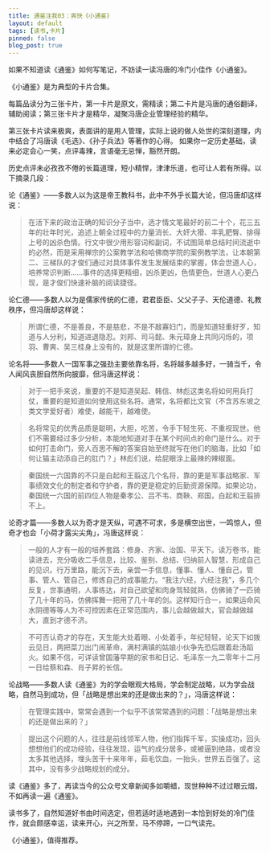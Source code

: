 ```yaml
---
title: 通鉴注我03：爽快《小通鉴》
layout: default
tags: [读书,卡片]
pinned: false
blog_post: true
---
```


如果不知道读《通鉴》如何写笔记，不妨读一读冯唐的冷门小佳作《小通鉴》。

《小通鉴》是为典型的卡片合集。

每篇品读分为三张卡片，第一卡片是原文，需精读；第二卡片是冯唐的通俗翻译，辅助阅读；第三张卡片才是精华，凝聚冯唐企业管理经验的精华。

第三张卡片读来极爽，表面讲的是用人管理，实际上说的做人处世的深刻道理，内中结合了冯唐读《毛选》、《孙子兵法》等著作的心得。 如果你一定历史基础，读来必定会心一笑，点评毒辣，言语毫无忌惮，豁然开朗。

历史点评未必孜孜不倦的长篇道理，短小精悍，津津乐道，也可让人若有所得。以下摘录几段：

论《通鉴》——多数人以为这是帝王教科书，此中不外乎长篇大论，但冯唐却这样说：

> 在活下来的政治正确的知识分子当中，选才情文笔最好的前二十个，花三五年的壮年时光，追述上朝全过程中的力量消长、大奸大猾、丰乳肥臀、排得上号的凶杀色情。行文中很少用形容词和副词，不试图简单总结时间流逝中的必然，而是采用禅宗的公案教学法和哈佛商学院的案例教学法，让本朝第二、三梯队的才俊们通过对具体事件发生发展结束的掌握，体会世道人心，培养常识判断……事件的选择更精细，凶杀更凶，色情更色，世道人心更凸现，是才俊们快速补脑的阅读捷径。

论仁德——多数人以为是儒家传统的仁德，君君臣臣、父父子子、天伦道德、礼教秩序，但冯唐却这样说：

> 所谓仁德，不是善良，不是慈悲，不是不敲寡妇门，而是知道轻重好歹，知道与人分利，知道进退隐忍。刘邦、司马懿、朱元璋身上共同闪烁的，项羽、曹爽、吴三桂身上没有的，就是这里所谓的仁德。

论名将——多数人一国军事之强劲主要依靠名将，名将越多越多好，一骑当千，令人闻风丧胆自然所向披靡，但冯唐这样说：

> 对于一把手来说，重要的不是知道吴起、韩信、林彪这类名将如何用兵打仗，重要的是知道如何使用这些名将。通常，名将都比文官（不含苏东坡之类文学爱好者）难使，越能干，越难使。

> 名将常见的优秀品质是聪明，大胆，吃苦，令手下轻生死、不重视现世。他们不需要经过多少分析，本能地知道对手在某个时间点的命门是什么。对于如何打击命门，旁人百思不解的答案自始至终就写在他们的脑海，比如「如何让猫主动添自己的肛门？」林彪们说，给屁眼涂上最辣的辣椒面。

> 秦国统一六国靠的不只是白起和王翦这几个名将，靠的更是军事战略家、军事绩效文化的制定者和守护者，靠的更是稳定的后勤资源保障。如果论功，秦国统一六国的前四位人物是秦孝公、吕不韦、商鞅、郑国，白起和王翦排不上。

论奇才篇——多数人以为奇才是天纵，可遇不可求，多是横空出世，一鸣惊人，但奇才也会「小荷才露尖尖角」，冯唐这样说：

> 一般的人才有一般的培养套路：修身、齐家、治国、平天下。读万卷书，能读进去，充分吸收二手信息，比较、鉴别、总结、归纳前人智慧，形成自己的见识。行万里路，能沉下去，亲尝一手信息，懂事、懂人、懂自己，管事、管人、管自己，修炼自己的成事能力。“我注六经，六经注我”，多几个反复，世事通明，人事练达，对自己欲望和肉身驾轻就熟，仿佛骑了一匹骑了几十年的马，仿佛挥舞一把用了几十年的剑。这样知行合一，如果运命风水阴德等等人为不可控因素在正常范围内，事儿会越做越大，官会越做越大，直到才德不济。

> 不可否认奇才的存在，天生能大处着眼、小处着手，年纪轻轻，论天下如拨云见日，两把菜刀出门闹革命，满村满镇的姑娘小伙争先恐后跟着赴汤蹈火。如果不信，可详读曾国藩早期的家书和日记、毛泽东一九二零年十二月一日给蔡和森、肖子昇的长信。

论战略——多数人读《通鉴》为的学会眼观大格局，学会制定战略，以为学会战略，自然马到成功，但「战略是想出来的还是做出来的？」，冯唐这样说：

> 在管理实践中，常常会遇到一个似乎不该常常遇到的问题：「战略是想出来的还是做出来的？」

> 提出这个问题的人，往往是前线领军人物，他们指挥千军，实操成功，回头想想他们的成功经验，往往发现，运气的成分居多，或被逼到绝路，或者没太多其他选择，埋头苦干十来年年，茹毛饮血，一抬头，世界五百强了。这其中，没有多少战略规划的成分。

读《通鉴》多了，再读当今的公众号文章新闻多如嚼蜡，现世种种不过过眼云烟，不如再读一遍《通鉴》。

读书多了，自然知道好书由时间选定，但若适时适地遇到一本恰到好处的冷门佳作，就会颇感幸运，读来开心，兴之所至，马不停蹄，一口气读完。

《小通鉴》，值得推荐。